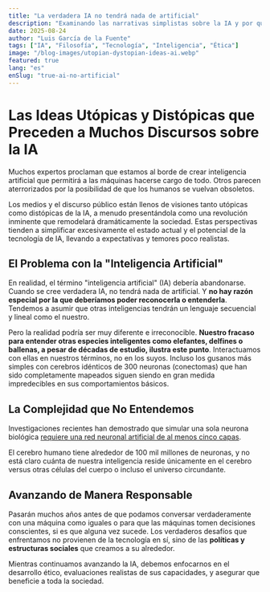 ```yaml
---
title: "La verdadera IA no tendrá nada de artificial"
description: "Examinando las narrativas simplistas sobre la IA y por qué el término 'inteligencia artificial' debería abandonarse en favor de una comprensión más matizada de la inteligencia."
date: 2025-08-24
author: "Luis García de la Fuente"
tags: ["IA", "Filosofía", "Tecnología", "Inteligencia", "Ética"]
image: "/blog-images/utopian-dystopian-ideas-ai.webp"
featured: true
lang: "es"
enSlug: "true-ai-no-artificial"
---
```


# Las Ideas Utópicas y Distópicas que Preceden a Muchos Discursos sobre la IA

Muchos expertos proclaman que estamos al borde de crear inteligencia artificial que permitirá a las máquinas hacerse cargo de todo. Otros parecen aterrorizados por la posibilidad de que los humanos se vuelvan obsoletos.

Los medios y el discurso público están llenos de visiones tanto utópicas como distópicas de la IA, a menudo presentándola como una revolución inminente que remodelará dramáticamente la sociedad. Estas perspectivas tienden a simplificar excesivamente el estado actual y el potencial de la tecnología de IA, llevando a expectativas y temores poco realistas.

## El Problema con la "Inteligencia Artificial"

En realidad, el término "inteligencia artificial" (IA) debería abandonarse. Cuando se cree verdadera IA, no tendrá nada de artificial. Y **no hay razón especial por la que deberíamos poder reconocerla o entenderla**. Tendemos a asumir que otras inteligencias tendrán un lenguaje secuencial y lineal como el nuestro.

Pero la realidad podría ser muy diferente e irreconocible. **Nuestro fracaso para entender otras especies inteligentes como elefantes, delfines o ballenas, a pesar de décadas de estudio, ilustra este punto**. Interactuamos con ellas en nuestros términos, no en los suyos. Incluso los gusanos más simples con cerebros idénticos de 300 neuronas (conectomas) que han sido completamente mapeados siguen siendo en gran medida impredecibles en sus comportamientos básicos.

## La Complejidad que No Entendemos

Investigaciones recientes han demostrado que simular una sola neurona biológica <a href="https://forum.effectivealtruism.org/posts/h7Rj8Y8YWZccYMy5J/it-takes-5-layers-and-1000-artificial-neurons-to-simulate-arequires" target="_blank" rel="nofollow">requiere una red neuronal artificial de al menos cinco capas</a>.

El cerebro humano tiene alrededor de 100 mil millones de neuronas, y no está claro cuánta de nuestra inteligencia reside únicamente en el cerebro versus otras células del cuerpo o incluso el universo circundante.

## Avanzando de Manera Responsable

Pasarán muchos años antes de que podamos conversar verdaderamente con una máquina como iguales o para que las máquinas tomen decisiones conscientes, si es que alguna vez sucede. Los verdaderos desafíos que enfrentamos no provienen de la tecnología en sí, sino de las **políticas y estructuras sociales** que creamos a su alrededor.

Mientras continuamos avanzando la IA, debemos enfocarnos en el desarrollo ético, evaluaciones realistas de sus capacidades, y asegurar que beneficie a toda la sociedad.
